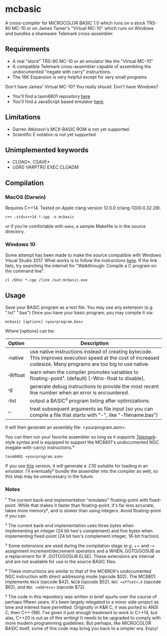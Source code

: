 # mcbasic
A cross-compiler for MICROCOLOR BASIC 1.0 which runs on a stock TRS-80 MC-10 or on James Tamer's "Virtual MC-10" which runs on Windows and bundles a shareware Telemark cross-assembler.

## Requirements
* A real "stock" TRS-80 MC-10 or an emulator like the "Virtual MC-10"
* A compatible Telemark cross-assembler capable of assembling the undocumented "negate with carry" instructions.
* The 16K Expansion is very helpful except for very small programs

Don't have James' Virtual MC-10?  You really should.  Don't have Windows?
* You'll find a tasm6801 repository [here](https://github.com/gregdionne/tasm6801)
* You'll find a JavaScript based emulator [here](https://github.com/gregdionne/mc-10).

## Limitations
* Darren Atkinson's MCX-BASIC ROM is not yet supported.
* Scientific E notation is not yet supported

## Unimplemented keywords
* CLOAD*, CSAVE*
* USR() VARPTR() EXEC CLOADM


## Compilation

### MacOS (Darwin)

Requires C++14.  Tested on Apple clang version 12.0.0 (clang-1200.0.32.28).

`c++ -std=c++14 *.cpp -o mcbasic`

or if you're comfortable with `make`, a sample Makefile is in the source directory.

### Windows 10

Some attempt has been made to make the source compatible with Windows Visual Studio 2017.  What works is to follow the instructions [here](https://docs.microsoft.com/en-us/cpp/build/walkthrough-compile-a-c-program-on-the-command-line?view=vs-2019).  If the link fails, try searching the internet for "Walkthrough:  Compile a C program on the command line".

`cl /EHsc *.cpp /link /out:mcbasic.exe`



## Usage

Save your BASIC program as a text file.  You may use any extension (e.g. ".txt" ".bas")
Once you have your basic program, you may compile it via:

`mcbasic [options] <yourprogram.bas>`

Where [options] can be:

Option         | Description
------         | -----------
&#8209;native  | use native instructions instead of creating bytecode.  This improves execution speed at the cost of increased codesize.  Many programs are too big to use native.
&#8209;Wfloat  | warn when the compiler promotes variables to floating-point&#185;.   (default)  [-Wno-float to disable].
&#8209;g       | generate debug instructions to provide the most recent line number when an error is encountered.
&#8209;list    | output a BASIC&#179; program listing after optimizations.
&#8209;&#8209; | treat subsequent arguments as file input (so you can compile a file that starts with "-", like "-filename.bas")

It will then generate an assembly file: <yourprogram.asm>.

You can then run your favorite assembler so long as it supports [Telemark](http://www.s100computers.com/Software%20Folder/6502%20Monitor/The%20Telemark%20Assembler%20Manual.pdf)-style syntax and is equipped to support the MC6801's undocumented NGC (negate-with-carry) instructions.&#8308;

`tasm6801 <yourprogram.asm>`

If you use [this](https://github.com/gregdionne/tasm6801) version, it will generate a .C10 suitable for loading in an emulator.
I'll eventually&#8309; bundle the assembler into the compiler as well, so this step may be unnecessary in the future.

### Notes

&#185; The current back-end implementation "emulates" floating-point with fixed-point.  While that makes it faster than floating-point; it's far less accurate, takes more memory&#178;, and is slower than using integers.  Avoid floating-point if you can.

&#178; The current back-end implementation uses three bytes when implementing an integer (24 bit two's complement) and five bytes when implementing fixed-point (24 bit two's complement integer; 16-bit fraction).

&#179; Some extensions are used during the compilation stage (e.g. += and -= assignment increment/decrement operators and a WHEN..GOTO/GOSUB as a replacement for IF..GOTO/GOSUB ELSE). These extensions are internal and are not available for use in the source BASIC files.

&#8308; These instructions are similar to that of the MC6809's undocumented NGC instruction with direct addressing mode (opcode $02).  The MC6801 implements `NGCA` (opcode $42), `NGCB` (opcode $52), `NGC <offset>,X` (opcode $62), and `NGC <address>` (opcode $72).

&#8309; The code in this repository was written in brief spurts over the course of perhaps fifteen years.  It's been largely relegated to a minor side-project as time and interest have permitted.  Originally in K&R C, it was ported to ANSI C, then C++ (98).  I've given it just enough treatment to work in C++14, but alas, C++20 is out as of this writing!  It needs to be upgraded to comply with more modern programming guidelines.  But perhaps, like MICROCOLOR BASIC itself, some of this code may bring you back to a simpler era.  Enjoy!

